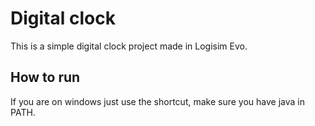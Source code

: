 # Digital clock
This is a simple digital clock project made in Logisim Evo.
## How to run
If you are on windows just use the shortcut, make sure you have java in PATH.
